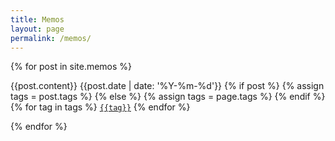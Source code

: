 ```yaml
---
title: Memos
layout: page
permalink: /memos/
---
```


{% for post in site.memos %}
<p>{{post.content}}
{{post.date | date: '%Y-%m-%d'}}
{% if post %}
    {% assign tags = post.tags %}
  {% else %}
    {% assign tags = page.tags %}
  {% endif %}
  {% for tag in tags %}
  <code><a href="{{site.baseurl}}/tags/#{{tag|slugize}}">{{tag}}</a></code>
  {% endfor %}

</p>
{% endfor %}

